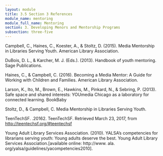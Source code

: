 ```yaml
---
layout: module
title: 3.5 Section 3 References
module_name: mentoring
module_full_name: Mentoring
section: 3. Developing Menors and Mentorship Programs
subsection: three-five
---
```


Campbell, C., Haines, C., Koester, A., & Stoltz, D. (2015). Media Mentorship in Libraries Serving Youth. American Library Association. 

DuBois, D. L., & Karcher, M. J. (Eds.). (2013). Handbook of youth mentoring. Sage Publications. 

Haines, C., & Campbell, C. (2016). Becoming a Media Mentor: A Guide for Working with Children and Families. American Library Association. 

Larson, K., Ito, M., Brown, E., Hawkins, M., Pinkard, N., & Sebring, P. (2013). Safe space and shared interests: YOUmedia Chicago as a laboratory for connected learning. BookBaby 

Stoltz, D., & Campbell, C. Media Mentorship in Libraries Serving Youth. 

TeenTechSF. .20162. TeenTechSF. Retrieved March 23, 2017, from http://teentechsf.org/#teentechsf 

Young Adult Library Services Association. (2010). YALSA’s competencies for librarians serving youth: Young adults deserve the best. Young Adult Library Services Association.[available online: http://www. ala. org/yalsa/guidelines/yacompetencies2010].
